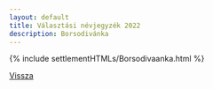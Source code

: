 ```yaml
---
layout: default
title: Választási névjegyzék 2022
description: Borsodivánka
---
```


{% include settlementHTMLs/Borsodivaanka.html %}

[Vissza](./)